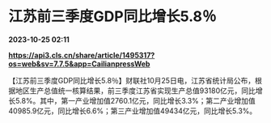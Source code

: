 # 江苏前三季度GDP同比增长5.8％

**2023-10-25 02:11**

**https://api3.cls.cn/share/article/1495317?os=web&sv=7.7.5&app=CailianpressWeb**

【江苏前三季度GDP同比增长5.8％】财联社10月25日电，江苏省统计局公布，根据地区生产总值统一核算结果，前三季度江苏省实现生产总值93180亿元，同比增长5.8%。其中，第一产业增加值2760.1亿元，同比增长3.3%；第二产业增加值40985.9亿元，同比增长6.6%；第三产业增加值49434亿元，同比增长5.3%。